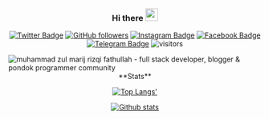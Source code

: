 <div align="center">

### Hi there <img height="25" width="25"  src="https://camo.githubusercontent.com/35d3d11359a49bf12aebb834cc13fd81b95eff4e/68747470733a2f2f6d656469612e67697068792e636f6d2f6d656469612f6876524a434c467a6361737252346961377a2f67697068792e676966">


[![Twitter Badge](http://img.shields.io/badge/-zul__marij-1ca0f1?style=social&labelColor=&logo=twitter&logoColor=blue&link=https://twitter.com/zul_marij)](https://twitter.com/zul_marij)
[![GitHub followers](https://img.shields.io/github/followers/zulmarij?label=Follow&style=social)](https://github.com/zulmarij/?tab=follow)
[![Instagram Badge](https://img.shields.io/badge/-zulmarij-blue?style=social&logo=Instagram&link=https://www.instagram.com/zulmarij/)](https://www.instagram.com/zulmarij/) 
[![Facebook Badge](https://img.shields.io/badge/-zulmarij-blue?style=social&logo=facebook&link=https://www.facebook.com/zulmarij/)](https://www.facebook.com/zulmarij/) 
[![Telegram Badge](https://img.shields.io/badge/-zulmarij-blue?style=social&logo=telegram&link=https://www.t.me/zulmarij/)](https://www.t.me/zulmarij/) 
![visitors](https://visitor-badge.glitch.me/badge?page_id=zulmarij.zulmarij)

 </div>
 
<img src="https://raw.githubusercontent.com/zulmarij/zulmarij/master/background.png" alt="muhammad zul marij rizqi fathullah - full stack developer, blogger & pondok programmer community">


<br>

<div align="center">
**Stats**
 
[![Top Langs'](https://github-readme-stats.vercel.app/api/top-langs/?username=zulmarij&theme=graywhite)](https://github.com/zulmarij?tab=follow)
 
[![Github stats](https://github-readme-stats.vercel.app/api?username=zulmarij&theme=graywhite&count_private=true&show_icons=true)](https://github.com/zulmarij?tab=follow)

</div>
